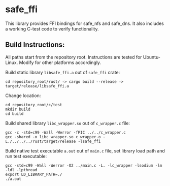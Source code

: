 # safe_ffi
This library provides FFI bindings for safe_nfs and safe_dns. It also includes a working C-test code to verify functionality.

## Build Instructions:

All paths start from the repository root. Instructions are tested for Ubuntu-Linux. Modify for other platforms accordingly.

Build static library `libsafe_ffi.a` out of `safe_ffi` crate:
```
cd repository_root/rust/ -> cargo build --release -> target/release/libsafe_ffi.a
```
Change location:
```
cd repository_root/c/test
mkdir build
cd build
```
Build shared library `libc_wrapper.so` out of `c_wrapper.c` file:
```
gcc -c -std=c99 -Wall -Werror -fPIC ../../c_wrapper.c
gcc -shared -o libc_wrapper.so c_wrapper.o -L./../../../rust/target/release -lsafe_ffi
```

Build native test executable `a.out` out of `main.c` file, set library load path and run test executable:
```
gcc -std=c99 -Wall -Werror -O2 ../main.c -L. -lc_wrapper -lsodium -lm -ldl -lpthread
export LD_LIBRARY_PATH=./
./a.out
```
